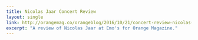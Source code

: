```yaml
---
title: Nicolas Jaar Concert Review
layout: single
link: http://orangemag.co/orangeblog/2016/10/21/concert-review-nicolas-jaar-at-emos
excerpt: "A review of Nicolas Jaar at Emo's for Orange Magazine."
---
```

